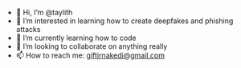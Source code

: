 - 👋 Hi, I’m @taylith
- 👀 I’m interested in learning how to create deepfakes and phishing attacks
- 🌱 I’m currently learning how to code
- 💞️ I’m looking to collaborate on anything really
- 📫 How to reach me: giftjrnakedi@gmail.com

<!---
taylith/taylith is a ✨ special ✨ repository because its `README.md` (this file) appears on your GitHub profile.
You can click the Preview link to take a look at your changes.
--->
